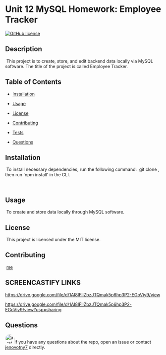 # Unit 12 MySQL Homework: Employee Tracker

[![GitHub license](https://img.shields.io/badge/license-MIT-blue.svg)](https://github.com/jenovotny7)


## Description
​
This project is to create, store, and edit backend data locally via MySQL software. The title of the project is called Employee Tracker. 
​
## Table of Contents
* [Installation](#installation) 
 
* [Usage](#usage) 
 
* [License](#license) 
 
* [Contributing](#contributing) 
 
* [Tests](#tests) 
 
* [Questions](#questions) 
 

## Installation
​
To install necessary dependencies, run the following command:
​
git clone <repo>, then run 'npm install' in the CLI.
  
​
## Usage
​
To create and store data locally through MySQL software.


## License
​
This project is licensed under the MIT license.
  
  
## Contributing
​
[me]('https://github.com/me') 


## SCREENCASTIFY LINKS

https://drive.google.com/file/d/1AI8lFlIZbzJTQmak5p6hp3P2-EGoViy9/view

https://drive.google.com/file/d/1AI8lFlIZbzJTQmak5p6hp3P2-EGoViy9/view?usp=sharing




## Questions
​
<img src="https://avatars3.githubusercontent.com/u/66326058?v=4" alt="avatar" style="border-radius: 16px" width="30" />
​
If you have any questions about the repo, open an issue or contact [jenovotny7](https://github.com/jenovotny7) directly.
